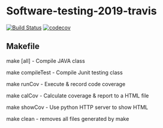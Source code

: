 # Software-testing-2019-travis
[![Build Status](https://travis-ci.org/wen-xri/Software-testing-2019-travis.svg?branch=master)](https://travis-ci.org/wen-xri/Software-testing-2019-travis)
[![codecov](https://codecov.io/gh/wen-xri/Software-testing-2019-travis/branch/master/graph/badge.svg)](https://codecov.io/gh/wen-xri/Software-testing-2019-travis)


## Makefile
make [all]		- Compile JAVA class

make compileTest	- Compile Junit testing class

make runCov		- Execute & record code coverage

make calCov		- Calculate coverage & report to a HTML file

make showCov		- Use python HTTP server to show HTML

make clean		- removes all files generated by make
